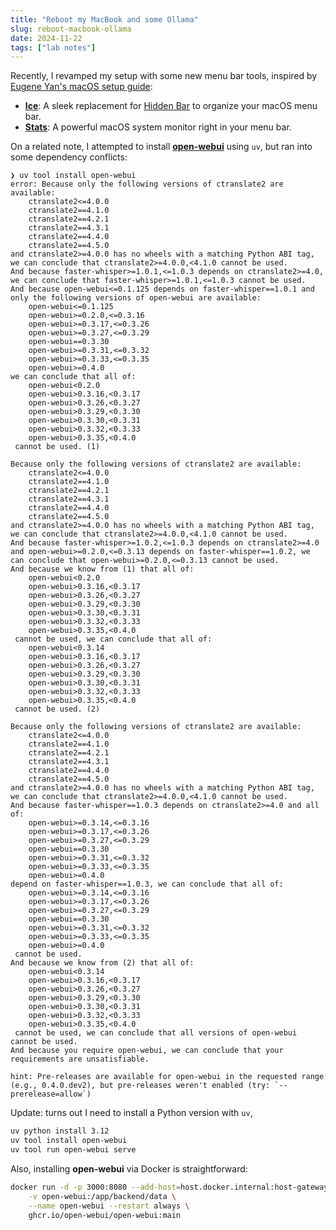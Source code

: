 ```yaml
---
title: "Reboot my MacBook and some Ollama"
slug: reboot-macbook-ollama
date: 2024-11-22
tags: ["lab notes"]
---
```


Recently, I revamped my setup with some new menu bar tools, inspired by [Eugene Yan's macOS setup guide](https://eugeneyan.com/writing/mac-setup/):

- [**Ice**](https://github.com/jordanbaird/Ice): A sleek replacement for [Hidden Bar](https://apps.apple.com/us/app/hidden-bar/id1452453066?mt=12) to organize your macOS menu bar.
- [**Stats**](https://github.com/exelban/stats): A powerful macOS system monitor right in your menu bar.

On a related note, I attempted to install [**open-webui**](https://github.com/open-webui/open-webui) using `uv`, but ran into some dependency conflicts:

```
❯ uv tool install open-webui
error: Because only the following versions of ctranslate2 are available:
    ctranslate2<=4.0.0
    ctranslate2==4.1.0
    ctranslate2==4.2.1
    ctranslate2==4.3.1
    ctranslate2==4.4.0
    ctranslate2==4.5.0
and ctranslate2>=4.0.0 has no wheels with a matching Python ABI tag, we can conclude that ctranslate2>=4.0.0,<4.1.0 cannot be used.
And because faster-whisper>=1.0.1,<=1.0.3 depends on ctranslate2>=4.0, we can conclude that faster-whisper>=1.0.1,<=1.0.3 cannot be used.
And because open-webui<=0.1.125 depends on faster-whisper==1.0.1 and only the following versions of open-webui are available:
    open-webui<=0.1.125
    open-webui>=0.2.0,<=0.3.16
    open-webui>=0.3.17,<=0.3.26
    open-webui>=0.3.27,<=0.3.29
    open-webui==0.3.30
    open-webui>=0.3.31,<=0.3.32
    open-webui>=0.3.33,<=0.3.35
    open-webui>=0.4.0
we can conclude that all of:
    open-webui<0.2.0
    open-webui>0.3.16,<0.3.17
    open-webui>0.3.26,<0.3.27
    open-webui>0.3.29,<0.3.30
    open-webui>0.3.30,<0.3.31
    open-webui>0.3.32,<0.3.33
    open-webui>0.3.35,<0.4.0
 cannot be used. (1)

Because only the following versions of ctranslate2 are available:
    ctranslate2<=4.0.0
    ctranslate2==4.1.0
    ctranslate2==4.2.1
    ctranslate2==4.3.1
    ctranslate2==4.4.0
    ctranslate2==4.5.0
and ctranslate2>=4.0.0 has no wheels with a matching Python ABI tag, we can conclude that ctranslate2>=4.0.0,<4.1.0 cannot be used.
And because faster-whisper>=1.0.2,<=1.0.3 depends on ctranslate2>=4.0 and open-webui>=0.2.0,<=0.3.13 depends on faster-whisper==1.0.2, we can conclude that open-webui>=0.2.0,<=0.3.13 cannot be used.
And because we know from (1) that all of:
    open-webui<0.2.0
    open-webui>0.3.16,<0.3.17
    open-webui>0.3.26,<0.3.27
    open-webui>0.3.29,<0.3.30
    open-webui>0.3.30,<0.3.31
    open-webui>0.3.32,<0.3.33
    open-webui>0.3.35,<0.4.0
 cannot be used, we can conclude that all of:
    open-webui<0.3.14
    open-webui>0.3.16,<0.3.17
    open-webui>0.3.26,<0.3.27
    open-webui>0.3.29,<0.3.30
    open-webui>0.3.30,<0.3.31
    open-webui>0.3.32,<0.3.33
    open-webui>0.3.35,<0.4.0
 cannot be used. (2)

Because only the following versions of ctranslate2 are available:
    ctranslate2<=4.0.0
    ctranslate2==4.1.0
    ctranslate2==4.2.1
    ctranslate2==4.3.1
    ctranslate2==4.4.0
    ctranslate2==4.5.0
and ctranslate2>=4.0.0 has no wheels with a matching Python ABI tag, we can conclude that ctranslate2>=4.0.0,<4.1.0 cannot be used.
And because faster-whisper==1.0.3 depends on ctranslate2>=4.0 and all of:
    open-webui>=0.3.14,<=0.3.16
    open-webui>=0.3.17,<=0.3.26
    open-webui>=0.3.27,<=0.3.29
    open-webui==0.3.30
    open-webui>=0.3.31,<=0.3.32
    open-webui>=0.3.33,<=0.3.35
    open-webui>=0.4.0
depend on faster-whisper==1.0.3, we can conclude that all of:
    open-webui>=0.3.14,<=0.3.16
    open-webui>=0.3.17,<=0.3.26
    open-webui>=0.3.27,<=0.3.29
    open-webui==0.3.30
    open-webui>=0.3.31,<=0.3.32
    open-webui>=0.3.33,<=0.3.35
    open-webui>=0.4.0
 cannot be used.
And because we know from (2) that all of:
    open-webui<0.3.14
    open-webui>0.3.16,<0.3.17
    open-webui>0.3.26,<0.3.27
    open-webui>0.3.29,<0.3.30
    open-webui>0.3.30,<0.3.31
    open-webui>0.3.32,<0.3.33
    open-webui>0.3.35,<0.4.0
 cannot be used, we can conclude that all versions of open-webui cannot be used.
And because you require open-webui, we can conclude that your requirements are unsatisfiable.

hint: Pre-releases are available for open-webui in the requested range (e.g., 0.4.0.dev2), but pre-releases weren't enabled (try: `--prerelease=allow`)
```

Update: turns out I need to install a Python version with `uv`,

```bash
uv python install 3.12
uv tool install open-webui
uv tool run open-webui serve
```

Also, installing **open-webui** via Docker is straightforward:

```bash
docker run -d -p 3000:8080 --add-host=host.docker.internal:host-gateway \
    -v open-webui:/app/backend/data \
    --name open-webui --restart always \
    ghcr.io/open-webui/open-webui:main
```
